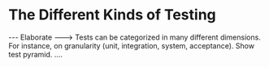 The Different Kinds of Testing
==============================

--- Elaborate ---> Tests can be categorized in many different dimensions. For instance, on granularity (unit, integration, system, acceptance). Show test pyramid. ....